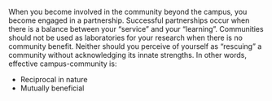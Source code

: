 When you become involved in the community beyond the campus, you become engaged in a partnership. Successful partnerships occur when there is a balance between your “service” and your “learning”. Communities should not be used as laboratories for your research when there is no community benefit. Neither should you perceive of yourself as “rescuing” a community without acknowledging its innate strengths. In other words, effective campus-community is:

* Reciprocal in nature
* Mutually beneficial
